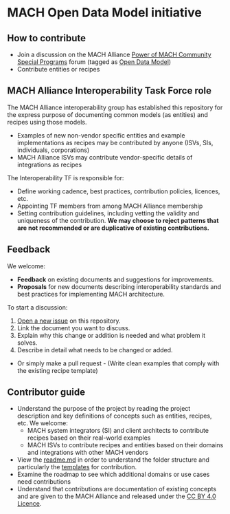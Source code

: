 
# MACH Open Data Model initiative

## How to contribute
- Join a discussion on the MACH Alliance [Power of MACH Community Special Programs](https://community.machalliance.org/home/forum/boards/special-programs-ous) forum (tagged as [Open Data Model](https://community.machalliance.org/home/forum/boards/special-programs-ous?topicId=684876b4b4047405d2cd909e&topicName=Open%20Data%20Model))
- Contribute entities or recipes

## MACH Alliance Interoperability Task Force role
The MACH Alliance interoperability group has established this repository for the express purpose of documenting common models (as entities) and recipes using those models.

- Examples of new non-vendor specific entities and example implementations as recipes may be contributed by anyone (ISVs, SIs, individuals, corporations)
- MACH Alliance ISVs may contribute vendor-specific details of integrations as recipes

The Interoperability TF is responsible for:
- Define working cadence, best practices, contribution policies, licences, etc.
- Appointing TF members from among MACH Alliance membership
- Setting contribution guidelines, including vetting the validity and uniqueness of the contribution. **We may choose to reject patterns that are not recommended or are duplicative of existing contributions.**
 
## Feedback

We welcome:

* **Feedback** on existing documents and suggestions for improvements.
* **Proposals** for new documents describing interoperability standards and best practices for implementing MACH architecture.

To start a discussion:
1. [Open a new issue](https://github.com/machalliance/standards/issues/new) on this repository.
2. Link the document you want to discuss.
3. Explain why this change or addition is needed and what problem it solves.
4. Describe in detail what needs to be changed or added.

- Or simply make a pull request - (Write clean examples that comply with the existing recipe template)
 
## Contributor guide
- Understand the purpose of the project by reading the project description and key definitions of concepts such as entities, recipes, etc. We welcome: 
  - MACH system integrators (SI) and client architects to contribute recipes based on their real-world examples
  - MACH ISVs to contribute recipes and entities based on their domains and integrations with other MACH vendors
- View the [readme.md](readme.md) in order to understand the folder structure and particularly the [templates](/standards/tree/main/models/templates/) for contribution.
- Examine the roadmap to see which additional domains or use cases need contributions
- Understand that contributions are documentation of existing concepts and are given to the MACH Alliance and released under the [CC BY 4.0 Licence](LICENCE).
